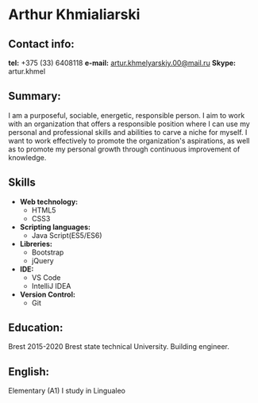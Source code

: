 # Arthur Khmialiarski  
  
## Contact info:  
**tel:** +375 (33) 6408118 
**e-mail:** artur.khmelyarskiy.00@mail.ru 
**Skype:** artur.khmel  
  
## Summary:  
I am a purposeful, sociable, energetic, responsible person. I aim to work with an organization that offers a responsible position where I can use my personal and professional skills and abilities to carve a niche for myself. I want to work effectively to promote the organization's aspirations, as well as to promote my personal growth through continuous improvement of knowledge.

## Skills
* __Web technology:__
    * HTML5
    * CSS3
* __Scripting languages:__
    * Java Script(ES5/ES6)
* __Libreries:__
    * Bootstrap
    * jQuery
* __IDE:__
    * VS Code
    * IntelliJ IDEA
* __Version Control:__
    * Git 

## Education:  
Brest 2015-2020 Brest state technical University. Building engineer.  
  
## English:  
Elementary (A1) I study in Lingualeo  



